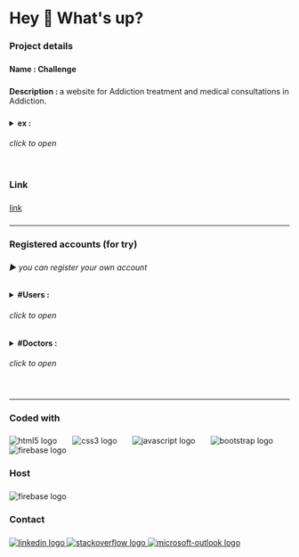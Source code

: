 <h1 align="left">Hey 👋 What's up?</h1>

###

<h3 align="left">Project details</h3>

###

<h4 align="left">Name : Challenge</h4>

###

<p align="left"><b>Description : </b>a website for Addiction treatment and medical consultations in Addiction.</p>

###

<details>
<summary>
<b align="left">ex : </b><h6>click to open</h6>
</summary>
<img src="ex/Picture1.png" width="1000px"/>
<img src="ex/Picture2.png" width="1000px"/>
<img src="ex/Picture3.png" width="1000px"/>
<img src="ex/Picture4.png" width="1000px"/>
<img src="ex/Picture5.png" width="1000px"/>
</details>

###

<h3 align="left">Link</h3>

###

<a href="link">link</a>

###

<hr/>

###

<h3 align="left">Registered accounts (for try)</h3>

###

<h6 align="left">▶ you can register your own account</h6>

###

<p align="left">
<details>
<summary><b>#Users : </b><h6>click to open</h6></summary>
  <b>Email : </b>johndoe123@gmail.com<br>
  <b>Password : </b>assassD1<br><br>
  <b>Email : </b>randomuser456@outlook.com<br>
  <b>Password : </b>123456Random<br><br>
  <b>Email : </b>demoaccount123@gmail.net<br>
  <b>Password : </b>assassD1<br><br>
</details> 
<details>
<summary><b>#Doctors : </b><h6>click to open</h6></summary>
  <b>Email : </b>alexsmith999@outlook.com<br>
  <b>Password : </b>assassD1<br><br>
  <b>Email : </b>fakeuseralpha@xmail.net<br>
  <b>Password : </b>Emily 1234<br><br>
  <b>Email : </b>randommail789@yahoo.com<br>
  <b>Password : </b>assassD1</p>
</details> 

###

<hr/>

###

<h3 align="left">Coded with</h3>

###

<div align="left">
  <img src="https://cdn.jsdelivr.net/gh/devicons/devicon/icons/html5/html5-plain-wordmark.svg" height="60" alt="html5 logo"  />
  <img width="20" />
  <img src="https://cdn.jsdelivr.net/gh/devicons/devicon/icons/css3/css3-plain-wordmark.svg" height="60" alt="css3 logo"  />
  <img width="20" />
  <img src="https://cdn.jsdelivr.net/gh/devicons/devicon/icons/javascript/javascript-plain.svg" height="60" alt="javascript logo"  />
  <img width="20" />
  <img src="https://cdn.jsdelivr.net/gh/devicons/devicon/icons/bootstrap/bootstrap-original.svg" height="60" alt="bootstrap logo"  />
  <img width="20" />
  <img src="https://cdn.jsdelivr.net/gh/devicons/devicon/icons/firebase/firebase-plain-wordmark.svg" height="60" alt="firebase logo"  />
</div>

###

<h3 align="left">Host</h3>

###

<div align="left">
  <img src="https://cdn.jsdelivr.net/gh/devicons/devicon/icons/firebase/firebase-plain-wordmark.svg" height="60" alt="firebase logo"  />
</div>

###

<h3 align="left">Contact</h3>

###

<div align="left">
  <a href="https://www.linkedin.com/in/mohamed-kamal-10465220a/" target="_blank">
    <img src="https://raw.githubusercontent.com/maurodesouza/profile-readme-generator/master/src/assets/icons/social/linkedin/default.svg" width="50" height="30" alt="linkedin logo"  />
  </a>
  <a href="https://stackoverflow.com/users/15161247/mohamed-kamal" target="_blank">
    <img src="https://raw.githubusercontent.com/maurodesouza/profile-readme-generator/master/src/assets/icons/social/stackoverflow/default.svg" width="50" height="30" alt="stackoverflow logo"  />
  </a>
  <a href="mailto:mhmdalshwamy@outlook.com" target="_blank">
    <img src="https://raw.githubusercontent.com/maurodesouza/profile-readme-generator/master/src/assets/icons/social/microsoft-outlook/default.svg" width="50" height="30" alt="microsoft-outlook logo"  />
  </a>
</div>

###
